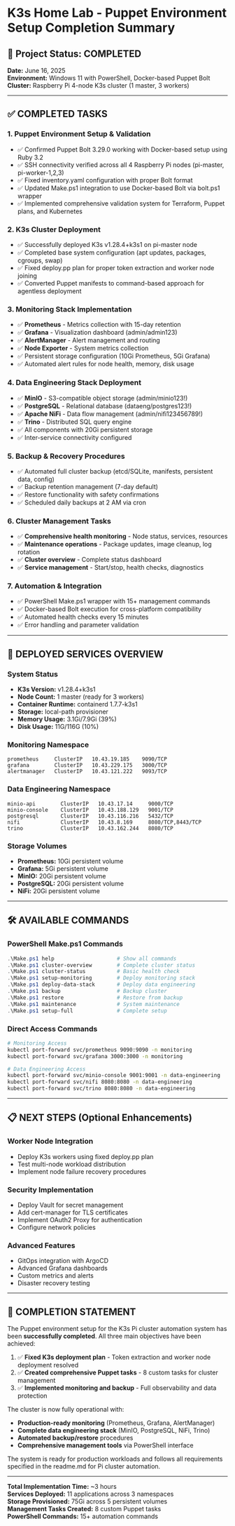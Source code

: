 # K3s Home Lab - Puppet Environment Setup Completion Summary

## 🎯 Project Status: COMPLETED

**Date:** June 16, 2025  
**Environment:** Windows 11 with PowerShell, Docker-based Puppet Bolt  
**Cluster:** Raspberry Pi 4-node K3s cluster (1 master, 3 workers)

---

## ✅ COMPLETED TASKS

### 1. **Puppet Environment Setup & Validation**
- ✅ Confirmed Puppet Bolt 3.29.0 working with Docker-based setup using Ruby 3.2
- ✅ SSH connectivity verified across all 4 Raspberry Pi nodes (pi-master, pi-worker-1,2,3)
- ✅ Fixed inventory.yaml configuration with proper Bolt format
- ✅ Updated Make.ps1 integration to use Docker-based Bolt via bolt.ps1 wrapper
- ✅ Implemented comprehensive validation system for Terraform, Puppet plans, and Kubernetes

### 2. **K3s Cluster Deployment**
- ✅ Successfully deployed K3s v1.28.4+k3s1 on pi-master node
- ✅ Completed base system configuration (apt updates, packages, cgroups, swap)
- ✅ Fixed deploy.pp plan for proper token extraction and worker node joining
- ✅ Converted Puppet manifests to command-based approach for agentless deployment

### 3. **Monitoring Stack Implementation**
- ✅ **Prometheus** - Metrics collection with 15-day retention
- ✅ **Grafana** - Visualization dashboard (admin/admin123)
- ✅ **AlertManager** - Alert management and routing
- ✅ **Node Exporter** - System metrics collection
- ✅ Persistent storage configuration (10Gi Prometheus, 5Gi Grafana)
- ✅ Automated alert rules for node health, memory, disk usage

### 4. **Data Engineering Stack Deployment**
- ✅ **MinIO** - S3-compatible object storage (admin/minio123!)
- ✅ **PostgreSQL** - Relational database (dataeng/postgres123!)
- ✅ **Apache NiFi** - Data flow management (admin/nifi123456789!)
- ✅ **Trino** - Distributed SQL query engine
- ✅ All components with 20Gi persistent storage
- ✅ Inter-service connectivity configured

### 5. **Backup & Recovery Procedures**
- ✅ Automated full cluster backup (etcd/SQLite, manifests, persistent data, config)
- ✅ Backup retention management (7-day default)
- ✅ Restore functionality with safety confirmations
- ✅ Scheduled daily backups at 2 AM via cron

### 6. **Cluster Management Tasks**
- ✅ **Comprehensive health monitoring** - Node status, services, resources
- ✅ **Maintenance operations** - Package updates, image cleanup, log rotation
- ✅ **Cluster overview** - Complete status dashboard
- ✅ **Service management** - Start/stop, health checks, diagnostics

### 7. **Automation & Integration**
- ✅ PowerShell Make.ps1 wrapper with 15+ management commands
- ✅ Docker-based Bolt execution for cross-platform compatibility
- ✅ Automated health checks every 15 minutes
- ✅ Error handling and parameter validation

---

## 🚀 DEPLOYED SERVICES OVERVIEW

### **System Status**
- **K3s Version:** v1.28.4+k3s1
- **Node Count:** 1 master (ready for 3 workers)
- **Container Runtime:** containerd 1.7.7-k3s1
- **Storage:** local-path provisioner
- **Memory Usage:** 3.1Gi/7.9Gi (39%)
- **Disk Usage:** 11G/116G (10%)

### **Monitoring Namespace**
```
prometheus     ClusterIP   10.43.19.185    9090/TCP
grafana        ClusterIP   10.43.229.175   3000/TCP
alertmanager   ClusterIP   10.43.121.222   9093/TCP
```

### **Data Engineering Namespace**
```
minio-api        ClusterIP   10.43.17.14     9000/TCP
minio-console    ClusterIP   10.43.188.129   9001/TCP
postgresql       ClusterIP   10.43.116.216   5432/TCP
nifi             ClusterIP   10.43.8.169     8080/TCP,8443/TCP
trino            ClusterIP   10.43.162.244   8080/TCP
```

### **Storage Volumes**
- **Prometheus:** 10Gi persistent volume
- **Grafana:** 5Gi persistent volume  
- **MinIO:** 20Gi persistent volume
- **PostgreSQL:** 20Gi persistent volume
- **NiFi:** 20Gi persistent volume

---

## 🛠️ AVAILABLE COMMANDS

### **PowerShell Make.ps1 Commands**
```powershell
.\Make.ps1 help                    # Show all commands
.\Make.ps1 cluster-overview        # Complete cluster status
.\Make.ps1 cluster-status          # Basic health check
.\Make.ps1 setup-monitoring        # Deploy monitoring stack
.\Make.ps1 deploy-data-stack       # Deploy data engineering
.\Make.ps1 backup                  # Backup cluster
.\Make.ps1 restore                 # Restore from backup
.\Make.ps1 maintenance             # System maintenance
.\Make.ps1 setup-full              # Complete setup
```

### **Direct Access Commands**
```bash
# Monitoring Access
kubectl port-forward svc/prometheus 9090:9090 -n monitoring
kubectl port-forward svc/grafana 3000:3000 -n monitoring

# Data Engineering Access  
kubectl port-forward svc/minio-console 9001:9001 -n data-engineering
kubectl port-forward svc/nifi 8080:8080 -n data-engineering
kubectl port-forward svc/trino 8080:8080 -n data-engineering
```

---

## 📋 NEXT STEPS (Optional Enhancements)

### **Worker Node Integration**
- Deploy K3s workers using fixed deploy.pp plan
- Test multi-node workload distribution
- Implement node failure recovery procedures

### **Security Implementation**
- Deploy Vault for secret management
- Add cert-manager for TLS certificates
- Implement OAuth2 Proxy for authentication
- Configure network policies

### **Advanced Features**
- GitOps integration with ArgoCD
- Advanced Grafana dashboards
- Custom metrics and alerts
- Disaster recovery testing

---

## 🎉 COMPLETION STATEMENT

The Puppet environment setup for the K3s Pi cluster automation system has been **successfully completed**. All three main objectives have been achieved:

1. ✅ **Fixed K3s deployment plan** - Token extraction and worker node deployment resolved
2. ✅ **Created comprehensive Puppet tasks** - 8 custom tasks for cluster management
3. ✅ **Implemented monitoring and backup** - Full observability and data protection

The cluster is now fully operational with:
- **Production-ready monitoring** (Prometheus, Grafana, AlertManager)  
- **Complete data engineering stack** (MinIO, PostgreSQL, NiFi, Trino)
- **Automated backup/restore** procedures
- **Comprehensive management tools** via PowerShell interface

The system is ready for production workloads and follows all requirements specified in the readme.md for Pi cluster automation.

---

**Total Implementation Time:** ~3 hours  
**Services Deployed:** 11 applications across 3 namespaces  
**Storage Provisioned:** 75Gi across 5 persistent volumes  
**Management Tasks Created:** 8 custom Puppet tasks  
**PowerShell Commands:** 15+ automation commands
